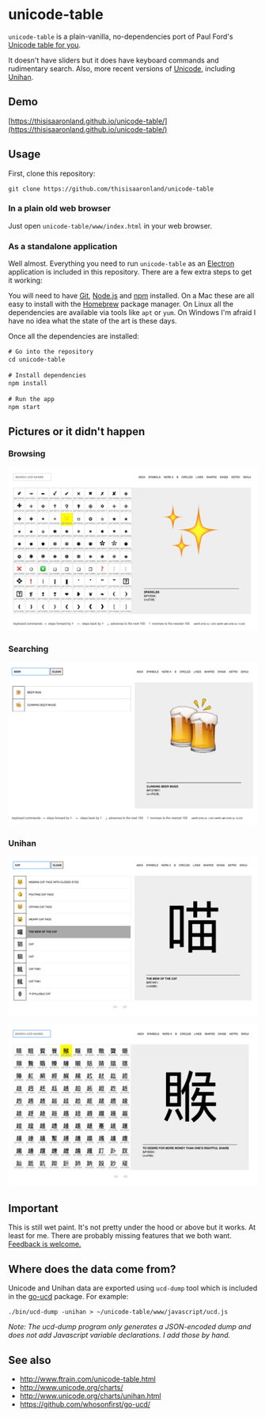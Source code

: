 # unicode-table

`unicode-table` is a plain-vanilla, no-dependencies port of Paul Ford's [Unicode table for you](http://www.ftrain.com/unicode-table.html).

It doesn't have sliders but it does have keyboard commands and rudimentary search. Also, more recent versions of [Unicode](http://www.unicode.org/charts/), including [Unihan](http://www.unicode.org/charts/unihan.html).

## Demo

[https://thisisaaronland.github.io/unicode-table/](https://thisisaaronland.github.io/unicode-table/)

## Usage

First, clone this repository:

```
git clone https://github.com/thisisaaronland/unicode-table
```

### In a plain old web browser

Just open `unicode-table/www/index.html` in your web browser.

### As a standalone application

Well almost. Everything you need to run `unicode-table` as an [Electron](https://electron.atom.io/) application is included in this repository. There are a few extra steps to get it working:

You will need to have [Git](https://git-scm.com/), [Node.js](https://nodejs.org/) and [npm](https://www.npmjs.com/) installed. On a Mac these are all easy to install with the [Homebrew](https://brew.sh/) package manager. On Linux all the dependencies are available via tools like `apt` or `yum`. On Windows I'm afraid I have no idea what the state of the art is these days.

Once all the dependencies are installed:

```
# Go into the repository
cd unicode-table

# Install dependencies
npm install

# Run the app
npm start
```

## Pictures or it didn't happen

### Browsing

![](images/20170501-unicode-table-browse.png)

### Searching

![](images/20170501-unicode-table-search.png)

### Unihan

![](images/20170503-unicode-table-unihan.png)

![](images/20170503-unicode-table-unihan-2.png)

## Important

This is still wet paint. It's not pretty under the hood or above but it works. At least for me. There are probably missing features that we both want. [Feedback is welcome.](https://github.com/thisisaaronland/unicode-table/issues)

## Where does the data come from?

Unicode and Unihan data are exported using `ucd-dump` tool which is included in the [go-ucd](https://github.com/whosonfirst/go-ucd/) package. For example:

```
./bin/ucd-dump -unihan > ~/unicode-table/www/javascript/ucd.js
```

_Note: The _ucd-dump_ program only generates a JSON-encoded dump and does not add Javascript variable declarations. I add those by hand._

## See also

* http://www.ftrain.com/unicode-table.html
* http://www.unicode.org/charts/
* http://www.unicode.org/charts/unihan.html
* https://github.com/whosonfirst/go-ucd/
